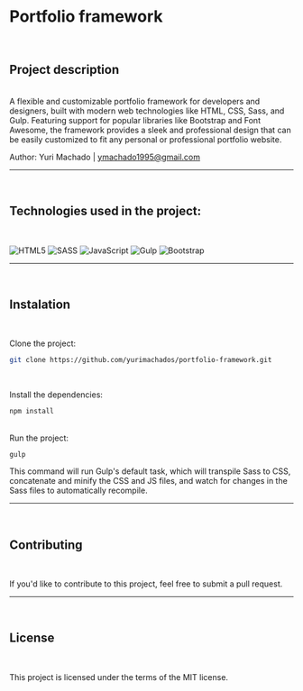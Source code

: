# Portfolio framework

<br>

## Project description
<br>
A flexible and customizable portfolio framework for developers and designers, built with modern web technologies like HTML, CSS, Sass, and Gulp. Featuring support for popular libraries like Bootstrap and Font Awesome, the framework provides a sleek and professional design that can be easily customized to fit any personal or professional portfolio website.

Author: Yuri Machado | ymachado1995@gmail.com

<hr>
<br>

## Technologies used in the project:

<br>

![HTML5](https://img.shields.io/badge/html5-%23E34F26.svg?style=for-the-badge&logo=html5&logoColor=white) ![SASS](https://img.shields.io/badge/SASS-hotpink.svg?style=for-the-badge&logo=SASS&logoColor=white) ![JavaScript](https://img.shields.io/badge/javascript-%23323330.svg?style=for-the-badge&logo=javascript&logoColor=%23F7DF1E)	![Gulp](https://img.shields.io/badge/GULP-%23CF4647.svg?style=for-the-badge&logo=gulp&logoColor=white)	![Bootstrap](https://img.shields.io/badge/bootstrap-%23563D7C.svg?style=for-the-badge&logo=bootstrap&logoColor=white)


<hr>
<br>

## Instalation 

<br>

Clone the project:

```bash
git clone https://github.com/yurimachados/portfolio-framework.git
```
<br>

Install the dependencies:
```bash
npm install
```
<br>
Run the project:

```
gulp 
```
This command will run Gulp's default task, which will transpile Sass to CSS, concatenate and minify the CSS and JS files, and watch for changes in the Sass files to automatically recompile.

<hr>
<br>

## Contributing
<br>

If you'd like to contribute to this project, feel free to submit a pull request.

<hr>
<br>

## License
<br>

This project is licensed under the terms of the MIT license.


<br>
